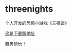 # threenights
个人开发的恐怖小游戏《三夜谈》

[这是下载版地址](https://337319179.lofter.com/post/1d06ee3c_2b66e9c0f)

~~直男慎玩！~~
